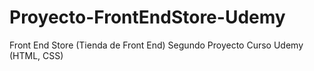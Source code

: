 # Proyecto-FrontEndStore-Udemy
 Front End Store (Tienda de Front End) Segundo Proyecto Curso Udemy (HTML, CSS)
